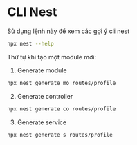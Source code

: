 # CLI Nest

Sử dụng lệnh này để xem các gợi ý cli nest
```bash
npx nest --help
```

Thứ tự khi tạo một module mới:
1. Generate module
```bash
npx nest generate mo routes/profile
```

2. Generate controller
```bash
npx nest generate co routes/profile
```

3. Generate service
```bash
npx nest generate s routes/profile
```




